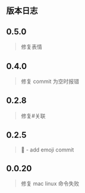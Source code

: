 ## 版本日志

## 0.5.0

> 修复表情

## 0.4.0

> 修复 commit 为空时报错

## 0.2.8

> 修复#关联

## 0.2.5

>	:dancer: - add emoji commit 


## 0.0.20

> 修复 mac linux 命令失败
